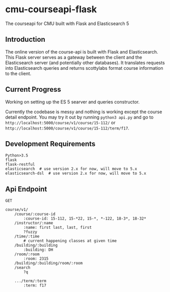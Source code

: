 # cmu-courseapi-flask
The courseapi for CMU built with Flask and Elasticsearch 5

## Introduction

The online version of the course-api is built with Flask and Elasticsearch. This Flask server serves as a gateway between the client and the Elasticsearch server (and potentially other databases). It translates requests into Elasticsearch queries and returns scottylabs format course information to the client.

## Current Progress

Working on setting up the ES 5 searver and queries constructor.

Currently the codebase is messy and nothing is working except the course detail endpoint. You may try it out by running `python3 api.py` and go to `http://localhost:5000/course/v1/course/15-112/` or `http://localhost:5000/course/v1/course/15-112/term/f17`.

## Development Requirements

```
Python>3.5
flask
flask-restful
elasticsearch  # use version 2.x for now, will move to 5.x
elasticsearch-dsl  # use version 2.x for now, will move to 5.x
```

## Api Endpoint

```
GET

course/v1/
	/course/:course-id
		:course-id: 15-112, 15-*22, 15-*, *-122, 18-3*, 18-32*
	/instructor/:name
		:name: first last, last, first
		?fuzzy
	/time/:time
		# current happening classes at given time
	/building/:building
		:building: DH
	/room/:room
		:room: 2315
	/building/:building/room/:room
	/search
		?q

	.../term/:term
		:term: f17
```
